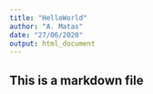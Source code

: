 ```yaml
---
title: "HelloWorld"
author: "A. Matas"
date: "27/06/2020"
output: html_document
---
```


## This is a markdown file